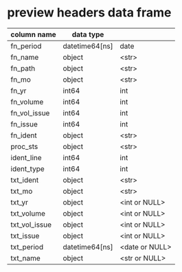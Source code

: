# preview headers data frame

| column name   | data type      |                 |
|---------------|----------------|-----------------|
| fn_period     | datetime64[ns] | date            |
| fn_name       | object         | \<str>          |
| fn_path       | object         | \<str>          |
| fn_mo         | object         | \<str>          |
| fn_yr         | int64          | int             |
| fn_volume     | int64          | int             |
| fn_vol_issue  | int64          | int             |
| fn_issue      | int64          | int             |
| fn_ident      | object         | \<str>          |
| proc_sts      | object         | \<str>          |
| ident_line    | int64          | int             |
| ident_type    | int64          | int             |
| txt_ident     | object         | \<str>          |
| txt_mo        | object         | \<str>          |
| txt_yr        | object         | \<int or NULL>  |
| txt_volume    | object         | \<int or NULL>  |
| txt_vol_issue | object         | \<int or NULL>  |
| txt_issue     | object         | \<int or NULL>  |
| txt_period    | datetime64[ns] | \<date or NULL> |
| txt_name      | object         | \<str or NULL>  |

